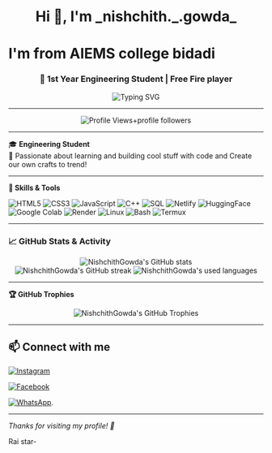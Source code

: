 <!-- Profile README for NishchithGowda -->

<h1 align="center">Hi 👋, I'm _nishchith._.gowda_</h1>

<h1 align="small size">I'm from AIEMS college bidadi</h1>

<h3 align="center">🚀 1st Year Engineering Student | Free Fire player</h3>
<p align="center">
  <img src="https://readme-typing-svg.demolab.com?font=Fira+Code&weight=500&pause=1000&center=true&vCenter=true&width=435&lines=Hello+World!+I'm+Nishchith+gowda;Engineer+in+progress...;Map+creator+%F0%9F%90%8D;Let's+build+something+cool!" alt="Typing SVG" />
</p>

---

<p align="center">
  <img src="https://komarev.com/ghpvc/?username=NishchithGowda&label=Profile%20views&color=0e75b6&style=flat" alt="Profile Views+profile followers"/>
</p>

---

🎓 **Engineering Student**  
🌱 Passionate about learning and building cool stuff with code and
Create our own crafts to trend!

---

**🔧 Skills & Tools**

![HTML5](https://img.shields.io/badge/HTML5-E34F26?style=for-the-badge&logo=html5&logoColor=white)
![CSS3](https://img.shields.io/badge/CSS3-1572B6?style=for-the-badge&logo=css3&logoColor=white)
![JavaScript](https://img.shields.io/badge/JavaScript-F7DF1E?style=for-the-badge&logo=javascript&logoColor=black)
![C++](https://img.shields.io/badge/C++-00599C?style=for-the-badge&logo=c%2B%2B&logoColor=white)
![SQL](https://img.shields.io/badge/SQL-4479A1?style=for-the-badge&logo=mysql&logoColor=white)
![Netlify](https://img.shields.io/badge/Netlify-00C7B7?style=for-the-badge&logo=netlify&logoColor=white)
![HuggingFace](https://img.shields.io/badge/HuggingFace-FFD21F?style=for-the-badge&logo=huggingface&logoColor=black)
![Google Colab](https://img.shields.io/badge/Colab-F9AB00?style=for-the-badge&logo=googlecolab&logoColor=white)
![Render](https://img.shields.io/badge/Render-46E3B7?style=for-the-badge&logo=render&logoColor=white)
![Linux](https://img.shields.io/badge/Linux-OS-772953?style=for-the-badge&logo=linux&logoColor=white)
![Bash](https://img.shields.io/badge/Bash-Shell-4EAA25?style=for-the-badge&logo=gnubash&logoColor=white)
![Termux](https://img.shields.io/badge/Termux-Linux_Terminal-black?style=for-the-badge&logo=termux&logoColor=white)


---



### 📈 GitHub Stats & Activity

<p align="center">
  <img src="https://github-readme-stats.vercel.app/api?username=NishchithGowda&show_icons=true&theme=tokyonight" alt="NishchithGowda's GitHub stats" />
  <br>
  <img src="https://github-readme-streak-stats.herokuapp.com/?user=NishchithGowda&theme=tokyonight" alt="NishchithGowda's GitHub streak" />
  <img src="https://github-readme-stats.vercel.app/api/top-langs/?username=NishchithGowda&langs_count=8&layout=compact&&theme=tokyonight" alt="NishchithGowda's used languages" />
</p>

---

**🏆 GitHub Trophies**

<p align="center">
  <img src="https://github-profile-trophy.vercel.app/?username=NishchithGowda&theme=tokyonight" alt="NishchithGowda's GitHub Trophies"/>
</p>

---

## 📫 Connect with me

[![Instagram](https://img.shields.io/badge/Instagram-%23E4405F.svg?&style=for-the-badge&logo=instagram&logoColor=white)](https://www.instagram.com/_nishchith._.gowda_/)

[![Facebook](https://img.shields.io/badge/Facebook-%231877F2.svg?&style=for-the-badge&logo=facebook&logoColor=white)](https://www.facebook.com/Nishchithgowda)

[![WhatsApp](https://img.shields.io/badge/WhatsApp-%231ED760.svg?&style=for-the-badge&logo=whatsapp&logoColor=white)](https://wa.me/917483101678).

---

*Thanks for visiting my profile! 🚀*

 Rai star-
